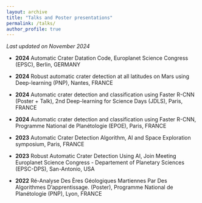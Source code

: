 ```yaml
---
layout: archive
title: "Talks and Poster presentations"
permalink: /talks/
author_profile: true
---
```


*Last updated on November 2024*


* **2024** Automatic Crater Datation Code, Europlanet Science Congress (EPSC), Berlin, GERMANY
  
* **2024** Robust automatic crater detection at all latitudes on Mars using Deep-learning (PNP), Nantes, FRANCE
  
* **2024** Automatic crater detection and classification using Faster R-CNN (Poster + Talk), 2nd Deep-learning for Science Days (JDLS), Paris, FRANCE
  
* **2024** Automatic crater detection and classification using Faster R-CNN, Programme National de Planétologie (EPOE), Paris, FRANCE

* **2023** Automatic Crater Detection Algorithm, AI and Space Exploration symposium, Paris, FRANCE 

* **2023** Robust Automatic Crater Detection Using AI, Join Meeting Europlanet Science Congress - Departement of Planetary Sciences (EPSC-DPS), San-Antonio, USA

* **2022** Ré-Analyse Des Ères Géologiques Martiennes Par Des Algorithmes D’apprentissage. (Poster), Programme National de Planétologie (PNP), Lyon, FRANCE 
